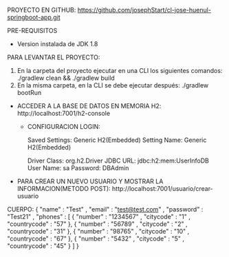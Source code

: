 PROYECTO EN GITHUB:
https://github.com/josephStart/cl-jose-huenul-springboot-app.git

PRE-REQUISITOS
- Version instalada de JDK 1.8

PARA LEVANTAR EL PROYECTO:

1. En la carpeta del proyecto ejecutar en una CLI los siguientes comandos: ./gradlew clean && ./gradlew build
2. En la misma carpeta, en la CLI se debe ejecutar después: ./gradlew bootRun

- ACCEDER A LA BASE DE DATOS EN MEMORIA H2: http://localhost:7001/h2-console
	- CONFIGURACION LOGIN:

		Saved Settings: Generic H2(Embedded)
		Setting Name: Generic H2(Embedded)
		
		Driver Class: org.h2.Driver
		JDBC URL: jdbc:h2:mem:UserInfoDB
		User Name: sa
		Password: DBAdmin
		
- PARA CREAR UN NUEVO USUARIO Y MOSTRAR LA INFORMACION(METODO POST):
http://localhost:7001/usuario/crear-usuario

CUERPO:
{
"name" : "Test" ,
"email" : "test@test.com" ,
"password" : "Test21" ,
  "phones" : [
          {
          "number" : "1234567" ,
          "citycode" : "1" ,
          "countrycode" : "57"
          },
    {
          "number" : "56789" ,
          "citycode" : "2" ,
          "countrycode" : "31"
          },
    {
          "number" : "98765" ,
          "citycode" : "10" ,
          "countrycode" : "67"
          },
    {
          "number" : "5432" ,
          "citycode" : "5" ,
          "countrycode" : "45"
          }
  ]
}